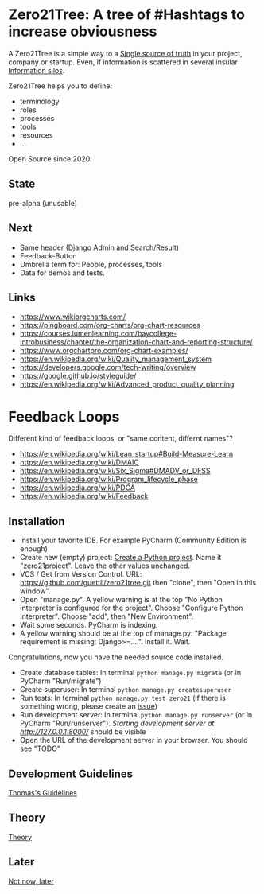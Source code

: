 # Zero21Tree: A tree of #Hashtags to increase obviousness


A Zero21Tree is a simple way to a [Single source of truth](https://en.wikipedia.org/wiki/Single_source_of_truth)
 in your project, company or startup. Even, if information is scattered
 in several insular [Information silos](https://en.wikipedia.org/wiki/Information_silo).

Zero21Tree helps you to define:

* terminology
* roles
* processes
* tools
* resources
* ...

Open Source since 2020.

## State
pre-alpha (unusable)

## Next
* Same header (Django Admin and Search/Result)
* Feedback-Button
* Umbrella term for: People, processes, tools
* Data for demos and tests.

## Links
* https://www.wikiorgcharts.com/
* https://pingboard.com/org-charts/org-chart-resources
* https://courses.lumenlearning.com/baycollege-introbusiness/chapter/the-organization-chart-and-reporting-structure/
* https://www.orgchartpro.com/org-chart-examples/
* https://en.wikipedia.org/wiki/Quality_management_system
* https://developers.google.com/tech-writing/overview
* https://google.github.io/styleguide/
* https://en.wikipedia.org/wiki/Advanced_product_quality_planning

# Feedback Loops

Different kind of feedback loops, or "same content, differnt names"?

* https://en.wikipedia.org/wiki/Lean_startup#Build-Measure-Learn
* https://en.wikipedia.org/wiki/DMAIC
* https://en.wikipedia.org/wiki/Six_Sigma#DMADV_or_DFSS
* https://en.wikipedia.org/wiki/Program_lifecycle_phase
* https://en.wikipedia.org/wiki/PDCA
* https://en.wikipedia.org/wiki/Feedback

## Installation
* Install your favorite IDE. For example PyCharm (Community Edition is enough)
* Create new (empty) project: [Create a Python project](https://www.jetbrains.com/help/pycharm/creating-empty-project.html). Name it "zero21project". Leave the other values unchanged.
* VCS / Get from Version Control. URL: https://github.com/guettli/zero21tree.git then "clone", then "Open in this window".
* Open "manage.py". A yellow warning is at the top "No Python interpreter is configured for the project". Choose "Configure Python Interpreter". Choose "add", then "New Environment".
* Wait some seconds. PyCharm is indexing.
* A yellow warning should be at the top of manage.py: "Package requirement is missing: Django>=....". Install it. Wait.

Congratulations, now you have the needed source code installed.


* Create database tables: In terminal `python manage.py migrate` (or in PyCharm "Run/migrate")
* Create superuser: In terminal `python manage.py createsuperuser`
* Run tests: In terminal `python manage.py test zero21` (if there is something wrong, please create an [issue](https://github.com/guettli/zero21tree/issues))
* Run development server: In terminal `python manage.py runserver` (or in PyCharm "Run/runserver"). *Starting development server at http://127.0.0.1:8000/* should be visible
* Open the URL of the development server in your browser. You should see "TODO"
 
## Development Guidelines

[Thomas's Guidelines](https://github.com/guettli/programming-guidelines)

## Theory
[Theory](THEORY.md)

## Later
[Not now, later](LATER.md)
